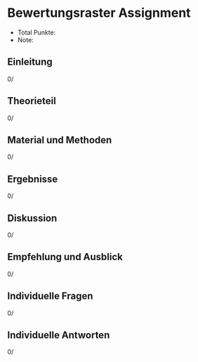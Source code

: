 # Bewertungsraster Assignment

- Total Punkte: <total>
- Note: <note>

##  Einleitung

0/

##  Theorieteil

0/

##  Material und Methoden

0/

##  Ergebnisse

0/

##  Diskussion

0/

##  Empfehlung und Ausblick

0/

##  Individuelle Fragen

0/

##  Individuelle Antworten

0/

